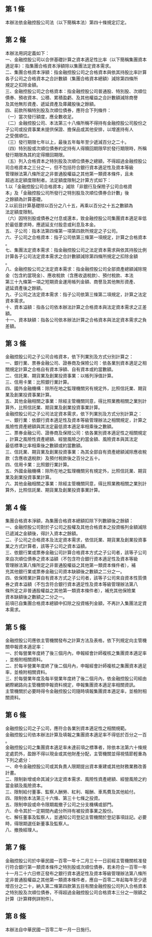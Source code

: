 第 1 條
-------
本辦法依金融控股公司法（以下簡稱本法）第四十條規定訂定。

第 2 條
-------
本辦法用詞定義如下：  
一、金融控股公司以合併基礎計算之資本適足性比率（以下簡稱集團資本  
    適足率）：指集團合格資本淨額除以集團法定資本需求。  
二、集團合格資本淨額：指金融控股公司之合格資本與依其持股比率計算  
    各子公司之合格資本之合計數額（集團合格資本總額）減除第四條所  
    規定之扣除金額。  
三、金融控股公司之合格資本：指金融控股公司普通股、特別股、次順位  
    債券、預收資本、公積、累積盈虧、及其他權益之合計數額減除商譽  
    及其他無形資產、遞延資產及庫藏股後之餘額。  
四、前款所稱特別股及次順位債券，應符合下列條件：  
（一）當次發行額度，應全數收足。  
（二）金融控股公司、本法第三十八條所稱不得持有金融控股公司股份之  
      子公司或投資事業未提供保證、擔保品或其他安排，以增進持有人  
      之受償順位。  
（三）發行期限七年以上，最後五年每年至少遞減百分之二十。  
（四）特別股或次順位債券約定持有人得贖回期限早於發行期限時，所稱  
      發行期限為其約定得贖回期限。  
（五）列入合格資本之特別股及次順位債券之總額，不得超過金融控股公  
      司合格資本之三分之一，但不包括符合銀行資本適足性及資本等級  
      管理辦法第八條所定之非普通股權益之其他第一類資本條件，且未  
      超過法定額度限制者。法定額度限制之計算方式如下：  
      1.以「金融控股公司合格資本」減除「非銀行及保險子公司合格資  
        本」及「金融控股公司所發行之特別股及次順位債券合計數」後  
        之餘額為計算基礎。  
      2.以前目計算基礎除以百分之八十五，再乘以百分之十五之數額為  
        法定額度限制。  
（六）因特別股或債券之付息或還本，致金融控股公司集團資本適足率低  
      於最低要求時，應遞延支付股息或利息及本金。  
五、子公司：指本法第四條第一項第四款所規定之子公司。  
六、子公司之合格資本：指子公司依第三條第一項規定，計算之合格資本  
    。  
七、集團法定資本需求：指金融控股公司之法定資本需求與依其持股比例  
    計算各子公司法定資本需求之合計數額減除第四條所規定之扣除金額  
    。  
八、金融控股公司之法定資本需求：指金融控股公司全部資產總額減除現  
    金（包含約當現金）、應收稅款（含應收退稅款）、預付稅款、本法  
    第三十九條第一項之短期資金運用帳列金額、商譽及其他無形資產、  
    遞延資產後之餘額。  
九、子公司之法定資本需求：指子公司依第三條第二項規定，計算之法定  
    資本需求。  
十、資本溢額：指各公司依本辦法計算之合格資本與法定資本需求之正差  
    額。  
十一、資本缺額：指各公司依本辦法計算之合格資本與法定資本需求之負  
      差額。

第 3 條
-------
金融控股公司之子公司合格資本，依下列業別及方式分別計算之：  
一、銀行業、票券金融公司、證券商及保險公司：依各業別資本適足之相  
    關規定計算之合格自有資本淨額、自有資本或約當數額。  
二、信託業、期貨業及創業投資事業：以帳列淨值計算。  
三、信用卡業：比照銀行業計算。  
四、國外金融機構：除所在地之監理機關另有規定外，比照信託業、期貨  
    業及創業投資事業計算。  
五、其他金融相關之事業：除經主管機關同意，得比照業務相關之業別計  
    算外，比照信託業、期貨業及創業投資事業計算。  
金融控股公司之子公司法定資本需求，依下列業別及方式分別計算之：  
一、銀行業：依銀行資本適足性及資本等級管理辦法之相關規定，計算之  
    風險性資產總額與其法定最低資本適足率相乘後之數額。  
二、票券金融公司、證券商及保險公司：依各業別資本適足性之相關規定  
    ，計算之風險性資產總額、經營風險之約當金額、風險資本與其法定  
    最低標準比率相乘後之數額或約當數額。  
三、信託業、期貨業及創業投資事業：為其全部自有資產總額減除應收稅  
    款（含應收退稅款）及預付稅款後之百分之五十。  
四、信用卡業：比照銀行業計算。  
五、外國金融機構：除所在地之監理機關另有規定外，比照信託業、期貨  
    業及創業投資事業計算。  
六、其他金融相關之事業：除經主管機關同意，得比照業務相關之業別計  
    算外，比照信託業、期貨業及創業投資事業計算。

第 4 條
-------
集團合格資本淨額，為集團合格資本總額扣除下列數額後之餘額：  
一、金融控股公司對於子公司之股權及其他合格資本之投資帳列金額減除  
    已遞減之金額後，得計入資本之餘額。  
二、子公司之合格資本及法定資本需求，依信託業、期貨業及創業投資事  
    業之方式計算者，該等子公司之資本溢額。  
三、依銀行業或票券金融公司計算合格資本方式之子公司者，該等子公司  
    來自次順位債券之資本溢額（不包含符合銀行資本適足性及資本等級  
    管理辦法第八條所定之非普通股權益之其他第一類資本條件者），補  
    充其他銀行業或票券金融公司資本缺額後之數額之二分之一。  
四、依保險業計算自有資本方式之子公司者，該等子公司來自資本性質債  
    券之資本溢額（不包含符合銀行資本適足性及資本等級管理辦法第八  
    條所定之非普通股權益之其他第一類資本條件者），補充其他保險業  
    資本缺額後之數額之二分之一。  
前項已自集團合格資本總額中扣除之投資帳列金額，不再計入集團法定資  
本需求。

第 5 條
-------
金融控股公司應依主管機關發布之計算方法及表格，依下列規定向主管機  
關申報資本適足率：  
一、於每營業年度終了後三個月內，申報經會計師複核之集團資本適足率  
    ，並檢附相關資料。  
二、於每半營業年度終了後二個月內，申報經會計師複核之集團資本適足  
    率，並檢附相關資料。  
三、於每營業年度及每半營業年度終了後二個月內，依金融控股公司經由  
    網際網路向主管機關申報資料規定，申報集團資本適足率相關資訊。  
主管機關於必要時得令金融控股公司隨時填報集團資本適足率，並檢附相  
關資料。

第 6 條
-------
金融控股公司之子公司，應符合各業別資本適足性之相關規範。  
金融控股公司依本辦法計算及填報之集團資本適足率不得低於百分之一百  
。  
金融控股公司之集團資本適足率未達前項之標準者，除依本法第六十條規  
定處罰外，盈餘不得以現金或其他財產分配，主管機關並得視情節輕重為  
下列之處分：  
一、命令金融控股公司或其負責人限期提出資本重建或其他財務業務改善  
    計畫。  
二、限制新增或命其減少法定資本需求、風險性資產總額、經營風險之約  
    當金額及風險資本。  
三、限制給付董事、監察人酬勞、紅利、報酬、車馬費及其他給付。  
四、限制依本法第三十六條、第三十七條之投資。  
五、限制申設或命令限期裁撤子公司之分支機構或部門。  
六、命令其於一定期間內處分所持有被投資事業之股份。  
七、解任董事及監察人，並通知公司登記主管機關於登記事項註記。必要  
    時，得限期選任新董事及監察人。  
八、撤換經理人。

第 7 條
-------
金融控股公司於中華民國一百零一年十二月三十一日前經主管機關核准發  
行符合銀行第一類資本條件之特別股或次順位債券，若未符合一百零一年  
十一月二十六日修正發布之銀行資本適足性及資本等級管理辦法第八條所  
定非普通股權益之其他第一類資本條件者，應自一百零二年起每年至少遞  
增百分之二十，納入第二條第四款第五目有關金融控股公司列入合格資本  
之特別股及次順位債券，不得超過金融控股公司合格資本三分之一限額之  
計算（計算釋例詳附件）。

第 8 條
-------
本辦法自中華民國一百零二年一月一日施行。

